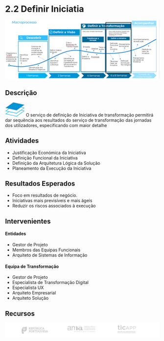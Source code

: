 # 2.2 Definir Iniciatia

![Definir a Iniciativa](images/definir_iniciativa_processo.png)

## Descrição
![definir iniciativa](images/definiir_iniciativa.png)
O serviço de definição de Iniciativa de transformação permitirá dar sequência aos resultados do serviço de transformação das jornadas dos utilizadores, especificando com maior detalhe 

## Atividades
* Justificação Económica da Iniciativa
* Definição Funcional da Iniciativa
* Definição da Arquitetura Lógica da Solução
* Planeamento da Execução da Iniciativa

## Resultados Esperados
* Foco em resultados de negócio.
* Iniciativas mais previsíveis e mais ágeis
* Reduzir os riscos associados à execução

## Intervenientes
#### Entidades 
* Gestor de Projeto
* Membros das Equipas Funcionais
* Arquiteto de Sistemas de Informação

#### Equipa de Transformação
* Gestor de Projeto
* Especialista de Transformação Digital
* Especialista UX
* Arquiteto Empresarial
* Arquiteto Solução

## Recursos

![rodape](images/rodape.png)